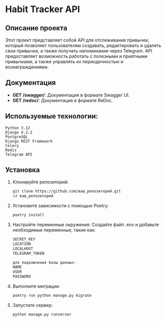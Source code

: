 # Habit Tracker API

## Описание проекта

Этот проект представляет собой API для отслеживания привычек, который позволяет пользователям создавать, редактировать и
удалять свои привычки, а также получать напоминания через Telegram. API предоставляет возможность работать с полезными и
приятными привычками, а также управлять их периодичностью и вознаграждениями.

## Документация

- **GET /swagger/**: Документация в формате Swagger UI.
- **GET /redoc/**: Документация в формате ReDoc.

## Используемые технологии:

    Python 3.12
    Django 4.2.2
    PostgreSQL
    Django REST Framework
    Celery
    Redis
    Telegram API

## Установка

1. Клонируйте репозиторий:
   ```bash
   git clone https://github.com/ваш_репозиторий.git
   cd ваш_репозиторий

2. Установите зависимости с помощью Poetry:
    ```bash
    poetry install

3. Настройте переменные окружения:
   Создайте файл .env и добавьте необходимые переменные, такие как:
   ```bash
   SECRET_KEY
   LOCATION
   LOCALHOST
   TELEGRAM_TOKEN
   
   для подключения базы данных:
   NAME
   USER
   PASSWORD

4. Выполните миграции:
   ```bash
   poetry run python manage.py migrate

5. Запустите сервер:
   ```bash
   python manage.py runserver
